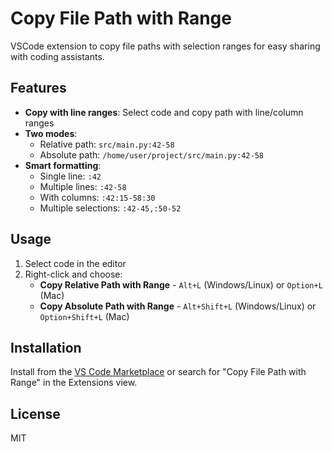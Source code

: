 # Copy File Path with Range

VSCode extension to copy file paths with selection ranges for easy sharing with coding assistants.

## Features

- **Copy with line ranges**: Select code and copy path with line/column ranges
- **Two modes**: 
  - Relative path: `src/main.py:42-58`
  - Absolute path: `/home/user/project/src/main.py:42-58`
- **Smart formatting**:
  - Single line: `:42`
  - Multiple lines: `:42-58`
  - With columns: `:42:15-58:30`
  - Multiple selections: `:42-45,:50-52`

## Usage

1. Select code in the editor
2. Right-click and choose:
   - **Copy Relative Path with Range** - `Alt+L` (Windows/Linux) or `Option+L` (Mac)
   - **Copy Absolute Path with Range** - `Alt+Shift+L` (Windows/Linux) or `Option+Shift+L` (Mac)

## Installation

Install from the [VS Code Marketplace](https://marketplace.visualstudio.com/items?itemName=your-publisher.copy-file-path-with-range) or search for "Copy File Path with Range" in the Extensions view.

## License

MIT
